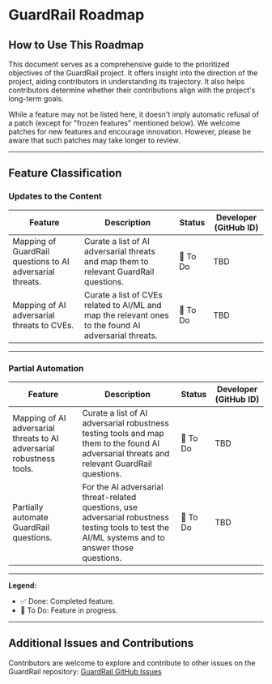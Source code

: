 # GuardRail Roadmap

## How to Use This Roadmap
This document serves as a comprehensive guide to the prioritized objectives of the GuardRail project. It offers insight into the direction of the project, aiding contributors in understanding its trajectory. It also helps contributors determine whether their contributions align with the project's long-term goals.

While a feature may not be listed here, it doesn't imply automatic refusal of a patch (except for "frozen features" mentioned below). We welcome patches for new features and encourage innovation. However, please be aware that such patches may take longer to review.

---

## Feature Classification

### Updates to the Content
| Feature                          | Description                                      | Status    | Developer (GitHub ID)        |
|----------------------------------|--------------------------------------------------|-----------|------------------------------|
| Mapping of GuardRail questions to AI adversarial threats. | Curate a list of AI adversarial threats and map them to relevant GuardRail questions.     | 🚧 To Do   | TBD |
| Mapping of AI adversarial threats to CVEs. | Curate a list of CVEs related to AI/ML and map the relevant ones to the found AI adversarial threats.      | 🚧 To Do  | TBD |

---

### Partial Automation
| Feature                          | Description                                      | Status    | Developer (GitHub ID)        |
|----------------------------------|--------------------------------------------------|-----------|------------------------------|
| Mapping of AI adversarial threats to AI adversarial robustness tools. | Curate a list of AI adversarial robustness testing tools and map them to the found AI adversarial threats and relevant GuardRail questions.    | 🚧 To Do   | TBD |
| Partially automate GuardRail questions. | For the AI adversarial threat-related questions, use adversarial robustness testing tools to test the AI/ML systems and to answer those questions.      | 🚧 To Do  | TBD |

---

**Legend:**
- ✅ Done: Completed feature.
- 🚧 To Do: Feature in progress.

---

## Additional Issues and Contributions

Contributors are welcome to explore and contribute to other issues on the GuardRail repository: [GuardRail GitHub Issues](https://github.com/Comcast/ProjectGuardRail/issues)
